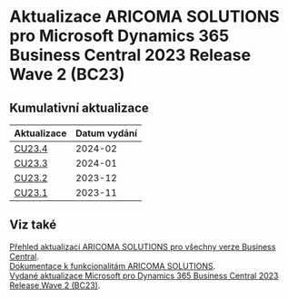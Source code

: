 # Aktualizace ARICOMA SOLUTIONS pro Microsoft Dynamics 365 Business Central 2023 Release Wave 2 (BC23)

## Kumulativní aktualizace

|Aktualizace |Datum vydání  |
|---------|---------|
|[CU23.4](2024-02-CU23.4-Changes_details.md) |2024-02 |
|[CU23.3](2024-01-CU23.3-Changes.md) |2024-01 |
|[CU23.2](2023-12-CU23.2-Changes.md) |2023-12 |
|[CU23.1](2023-11-CU23.1-Changes.md) |2023-11 |

<!--
|[CU23.4](2024-02-CU23.4-Changes.md) |2024-02 |
|[CU23.3](2024-01-CU23.3-Changes.md) |2024-01 |
|[CU23.2](2023-12-CU23.2-Changes.md) |2023-12 |
-->

## Viz také

[Přehled aktualizací ARICOMA SOLUTIONS pro všechny verze Business Central](../../index.md).  
[Dokumentace k funkcionalitám ARICOMA SOLUTIONS](https://muj.autocont.cz/docs/cs-cz/dynamics365/business-central/AC-Solutions/ac-solutions.html).  
[Vydané aktualizace Microsoft pro Dynamics 365 Business Central 2023 Release Wave 2 (BC23)](https://support.microsoft.com/en-us/topic/released-updates-for-microsoft-dynamics-365-business-central-2023-release-wave-2-7a4f98e8-66b9-4484-9bc1-66c466d8a82d).  
